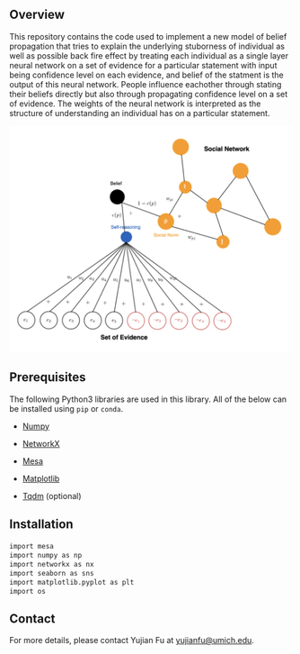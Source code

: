 ## Overview

This repository contains the code used to implement a new model of belief propagation that tries to explain the underlying stuborness of individual as well as possible back fire effect by treating each individual as a single layer neural network on a set of evidence for a particular statement with input being confidence level on each evidence, and belief of the statment is the output of this neural network. People influence eachother through stating their beliefs directly but also through propagating confidence level on a set of evidence. The weights of the neural network is interpreted as the structure of understanding an individual has on a particular statement.

![My Image](model.png)

## Prerequisites

The following Python3 libraries are used in this library. All of the below can be installed using `pip` or `conda`.

* [Numpy](https://numpy.org/install/)
  
* [NetworkX](https://networkx.org/documentation/stable/install.html)

* [Mesa]([https://scipy.org/install/](https://github.com/projectmesa/mesa))

* [Matplotlib](https://matplotlib.org/stable/users/installing/index.html)

* [Tqdm](https://pypi.org/project/tqdm/) (optional)

## Installation

```
import mesa 
import numpy as np 
import networkx as nx 
import seaborn as sns 
import matplotlib.pyplot as plt 
import os 
```

## Contact

For more details, please contact Yujian Fu at yujianfu@umich.edu.
